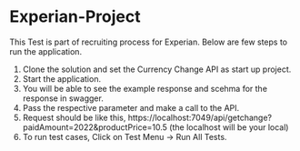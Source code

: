 # Experian-Project
This Test is part of recruiting process for Experian.
Below are few steps to run the application.

1. Clone the solution and set the Currency Change API as start up project.
2. Start the application.
3. You will be able to see the example response and scehma for the response in swagger.
4. Pass the respective parameter and make a call to the API.
5. Request should be like this, https://localhost:7049/api/getchange?paidAmount=2022&productPrice=10.5 (the localhost will be your local)
6. To run test cases, Click on Test Menu -> Run All Tests.

